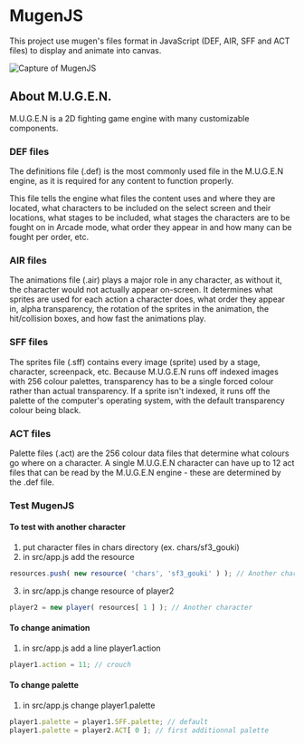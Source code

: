 # MugenJS

This project use mugen's files format in JavaScript (DEF, AIR, SFF and ACT files) to display and animate into canvas.

![Capture of MugenJS](https://mugenjs.github.io/images/mugenjs.png)

## About M.U.G.E.N.

M.U.G.E.N is a 2D fighting game engine with many customizable components.

### DEF files

The definitions file (.def) is the most commonly used file in the M.U.G.E.N engine, as it is required for any content to function properly.

This file tells the engine what files the content uses and where they are located, what characters to be included on the select screen and their locations, what stages to be included, what stages the characters are to be fought on in Arcade mode, what order they appear in and how many can be fought per order, etc. 

### AIR files

The animations file (.air) plays a major role in any character, as without it, the character would not actually appear on-screen. It determines what sprites are used for each action a character does, what order they appear in, alpha transparency, the rotation of the sprites in the animation, the hit/collision boxes, and how fast the animations play. 

### SFF files

The sprites file (.sff) contains every image (sprite) used by a stage, character, screenpack, etc. Because M.U.G.E.N runs off indexed images with 256 colour palettes, transparency has to be a single forced colour rather than actual transparency. If a sprite isn't indexed, it runs off the palette of the computer's operating system, with the default transparency colour being black. 

### ACT files

Palette files (.act) are the 256 colour data files that determine what colours go where on a character. A single M.U.G.E.N character can have up to 12 act files that can be read by the M.U.G.E.N engine - these are determined by the .def file. 

### Test MugenJS

#### To test with another character

1. put character files in chars directory (ex. chars/sf3_gouki)
2. in src/app.js add the resource 
```js
resources.push( new resource( 'chars', 'sf3_gouki' ) ); // Another character
```
3. in src/app.js change resource of player2
```js
player2 = new player( resources[ 1 ] ); // Another character
```

#### To change animation

1. in src/app.js add a line player1.action
```js
player1.action = 11; // crouch
```

#### To change palette ###

1. in src/app.js change player1.palette
```js
player1.palette = player1.SFF.palette; // default
player1.palette = player2.ACT[ 0 ]; // first additionnal palette
```
